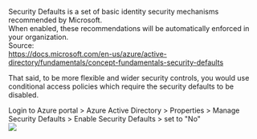 Security Defaults is a set of basic identity security mechanisms recommended by Microsoft.<br>
When enabled, these recommendations will be automatically enforced in your organization.<br>
Source: <br>
<a href="https://docs.microsoft.com/en-us/azure/active-directory/fundamentals/concept-fundamentals-security-defaults">https://docs.microsoft.com/en-us/azure/active-directory/fundamentals/concept-fundamentals-security-defaults</a>

That said, to be more flexible and wider security controls, you would use conditional access policies which require the security defaults to be disabled.<br>

Login to Azure portal > Azure Active Directory > Properties > Manage Security Defaults > Enable Security Defaults > set to "No" <br>
<img src="../../../images/o365security/disable-security-defaults-01.png"></img><br>
